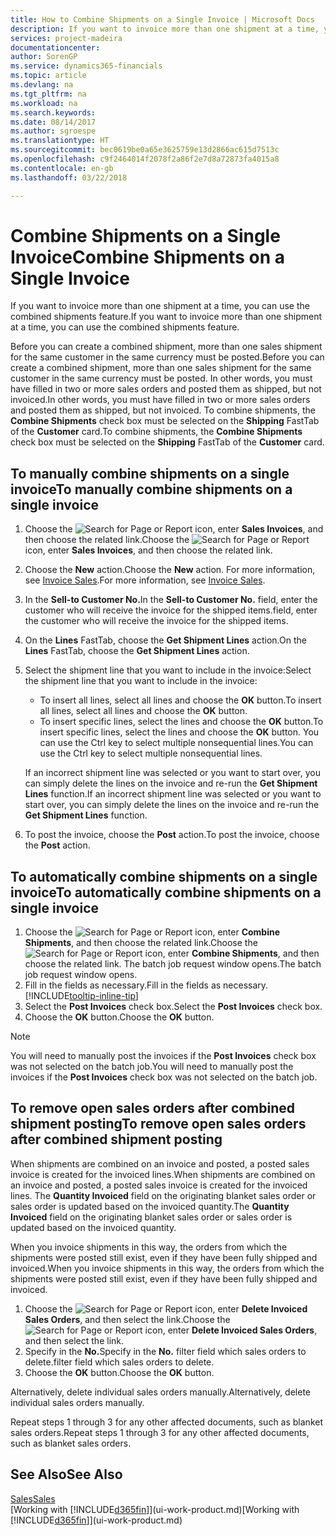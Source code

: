 ```yaml
---
title: How to Combine Shipments on a Single Invoice | Microsoft Docs
description: If you want to invoice more than one shipment at a time, you can use the combined shipments feature.
services: project-madeira
documentationcenter: 
author: SorenGP
ms.service: dynamics365-financials
ms.topic: article
ms.devlang: na
ms.tgt_pltfrm: na
ms.workload: na
ms.search.keywords: 
ms.date: 08/14/2017
ms.author: sgroespe
ms.translationtype: HT
ms.sourcegitcommit: bec0619be0a65e3625759e13d2866ac615d7513c
ms.openlocfilehash: c9f2464014f2078f2a86f2e7d8a72873fa4015a8
ms.contentlocale: en-gb
ms.lasthandoff: 03/22/2018

---
```

# <a name="combine-shipments-on-a-single-invoice"></a><span data-ttu-id="1f992-103">Combine Shipments on a Single Invoice</span><span class="sxs-lookup"><span data-stu-id="1f992-103">Combine Shipments on a Single Invoice</span></span>
<span data-ttu-id="1f992-104">If you want to invoice more than one shipment at a time, you can use the combined shipments feature.</span><span class="sxs-lookup"><span data-stu-id="1f992-104">If you want to invoice more than one shipment at a time, you can use the combined shipments feature.</span></span>  

 <span data-ttu-id="1f992-105">Before you can create a combined shipment, more than one sales shipment for the same customer in the same currency must be posted.</span><span class="sxs-lookup"><span data-stu-id="1f992-105">Before you can create a combined shipment, more than one sales shipment for the same customer in the same currency must be posted.</span></span> <span data-ttu-id="1f992-106">In other words, you must have filled in two or more sales orders and posted them as shipped, but not invoiced.</span><span class="sxs-lookup"><span data-stu-id="1f992-106">In other words, you must have filled in two or more sales orders and posted them as shipped, but not invoiced.</span></span> <span data-ttu-id="1f992-107">To combine shipments, the **Combine Shipments** check box must be selected on the **Shipping** FastTab of the **Customer** card.</span><span class="sxs-lookup"><span data-stu-id="1f992-107">To combine shipments, the **Combine Shipments** check box must be selected on the **Shipping** FastTab of the **Customer** card.</span></span>  

## <a name="to-manually-combine-shipments-on-a-single-invoice"></a><span data-ttu-id="1f992-108">To manually combine shipments on a single invoice</span><span class="sxs-lookup"><span data-stu-id="1f992-108">To manually combine shipments on a single invoice</span></span>  
1. <span data-ttu-id="1f992-109">Choose the ![Search for Page or Report](media/ui-search/search_small.png "Search for Page or Report icon") icon, enter **Sales Invoices**, and then choose the related link.</span><span class="sxs-lookup"><span data-stu-id="1f992-109">Choose the ![Search for Page or Report](media/ui-search/search_small.png "Search for Page or Report icon") icon, enter **Sales Invoices**, and then choose the related link.</span></span>  
2. <span data-ttu-id="1f992-110">Choose the **New** action.</span><span class="sxs-lookup"><span data-stu-id="1f992-110">Choose the **New** action.</span></span> <span data-ttu-id="1f992-111">For more information, see [Invoice Sales](sales-how-invoice-sales.md).</span><span class="sxs-lookup"><span data-stu-id="1f992-111">For more information, see [Invoice Sales](sales-how-invoice-sales.md).</span></span>
3. <span data-ttu-id="1f992-112">In the **Sell-to Customer No.**</span><span class="sxs-lookup"><span data-stu-id="1f992-112">In the **Sell-to Customer No.**</span></span> <span data-ttu-id="1f992-113">field, enter the customer who will receive the invoice for the shipped items.</span><span class="sxs-lookup"><span data-stu-id="1f992-113">field, enter the customer who will receive the invoice for the shipped items.</span></span>  
4. <span data-ttu-id="1f992-114">On the **Lines** FastTab, choose the **Get Shipment Lines** action.</span><span class="sxs-lookup"><span data-stu-id="1f992-114">On the **Lines** FastTab, choose the **Get Shipment Lines** action.</span></span>  
5. <span data-ttu-id="1f992-115">Select the shipment line that you want to include in the invoice:</span><span class="sxs-lookup"><span data-stu-id="1f992-115">Select the shipment line that you want to include in the invoice:</span></span>  

    - <span data-ttu-id="1f992-116">To insert all lines, select all lines and choose the **OK** button.</span><span class="sxs-lookup"><span data-stu-id="1f992-116">To insert all lines, select all lines and choose the **OK** button.</span></span>  
    - <span data-ttu-id="1f992-117">To insert specific lines, select the lines and choose the **OK** button.</span><span class="sxs-lookup"><span data-stu-id="1f992-117">To insert specific lines, select the lines and choose the **OK** button.</span></span> <span data-ttu-id="1f992-118">You can use the Ctrl key to select multiple nonsequential lines.</span><span class="sxs-lookup"><span data-stu-id="1f992-118">You can use the Ctrl key to select multiple nonsequential lines.</span></span>  

    <span data-ttu-id="1f992-119">If an incorrect shipment line was selected or you want to start over, you can simply delete the lines on the invoice and re-run the **Get Shipment Lines** function.</span><span class="sxs-lookup"><span data-stu-id="1f992-119">If an incorrect shipment line was selected or you want to start over, you can simply delete the lines on the invoice and re-run the **Get Shipment Lines** function.</span></span>  
7. <span data-ttu-id="1f992-120">To post the invoice, choose the **Post** action.</span><span class="sxs-lookup"><span data-stu-id="1f992-120">To post the invoice, choose the **Post** action.</span></span>  

## <a name="to-automatically-combine-shipments-on-a-single-invoice"></a><span data-ttu-id="1f992-121">To automatically combine shipments on a single invoice</span><span class="sxs-lookup"><span data-stu-id="1f992-121">To automatically combine shipments on a single invoice</span></span>  
1. <span data-ttu-id="1f992-122">Choose the ![Search for Page or Report](media/ui-search/search_small.png "Search for Page or Report icon") icon, enter **Combine Shipments**, and then choose the related link.</span><span class="sxs-lookup"><span data-stu-id="1f992-122">Choose the ![Search for Page or Report](media/ui-search/search_small.png "Search for Page or Report icon") icon, enter **Combine Shipments**, and then choose the related link.</span></span> <span data-ttu-id="1f992-123">The batch job request window opens.</span><span class="sxs-lookup"><span data-stu-id="1f992-123">The batch job request window opens.</span></span>  
2. <span data-ttu-id="1f992-124">Fill in the fields as necessary.</span><span class="sxs-lookup"><span data-stu-id="1f992-124">Fill in the fields as necessary.</span></span> [!INCLUDE[tooltip-inline-tip](includes/tooltip-inline-tip_md.md)]
3. <span data-ttu-id="1f992-125">Select the **Post Invoices** check box.</span><span class="sxs-lookup"><span data-stu-id="1f992-125">Select the **Post Invoices** check box.</span></span>  
4.  <span data-ttu-id="1f992-126">Choose the **OK** button.</span><span class="sxs-lookup"><span data-stu-id="1f992-126">Choose the **OK** button.</span></span>  

> [!NOTE]  
>  <span data-ttu-id="1f992-127">You will need to manually post the invoices if the **Post Invoices** check box was not selected on the batch job.</span><span class="sxs-lookup"><span data-stu-id="1f992-127">You will need to manually post the invoices if the **Post Invoices** check box was not selected on the batch job.</span></span>  

## <a name="to-remove-open-sales-orders-after-combined-shipment-posting"></a><span data-ttu-id="1f992-128">To remove open sales orders after combined shipment posting</span><span class="sxs-lookup"><span data-stu-id="1f992-128">To remove open sales orders after combined shipment posting</span></span> 
<span data-ttu-id="1f992-129">When shipments are combined on an invoice and posted, a posted sales invoice is created for the invoiced lines.</span><span class="sxs-lookup"><span data-stu-id="1f992-129">When shipments are combined on an invoice and posted, a posted sales invoice is created for the invoiced lines.</span></span> <span data-ttu-id="1f992-130">The **Quantity Invoiced** field on the originating blanket sales order or sales order is updated based on the invoiced quantity.</span><span class="sxs-lookup"><span data-stu-id="1f992-130">The **Quantity Invoiced** field on the originating blanket sales order or sales order is updated based on the invoiced quantity.</span></span>  

<span data-ttu-id="1f992-131">When you invoice shipments in this way, the orders from which the shipments were posted still exist, even if they have been fully shipped and invoiced.</span><span class="sxs-lookup"><span data-stu-id="1f992-131">When you invoice shipments in this way, the orders from which the shipments were posted still exist, even if they have been fully shipped and invoiced.</span></span>   

1. <span data-ttu-id="1f992-132">Choose the ![Search for Page or Report](media/ui-search/search_small.png "Search for Page or Report icon") icon, enter **Delete Invoiced Sales Orders**, and then select the link.</span><span class="sxs-lookup"><span data-stu-id="1f992-132">Choose the ![Search for Page or Report](media/ui-search/search_small.png "Search for Page or Report icon") icon, enter **Delete Invoiced Sales Orders**, and then select the link.</span></span>  
2. <span data-ttu-id="1f992-133">Specify in the **No.**</span><span class="sxs-lookup"><span data-stu-id="1f992-133">Specify in the **No.**</span></span> <span data-ttu-id="1f992-134">filter field which sales orders to delete.</span><span class="sxs-lookup"><span data-stu-id="1f992-134">filter field which sales orders to delete.</span></span>  
3. <span data-ttu-id="1f992-135">Choose the **OK** button.</span><span class="sxs-lookup"><span data-stu-id="1f992-135">Choose the **OK** button.</span></span>  

<span data-ttu-id="1f992-136">Alternatively, delete individual sales orders manually.</span><span class="sxs-lookup"><span data-stu-id="1f992-136">Alternatively, delete individual sales orders manually.</span></span>  

<span data-ttu-id="1f992-137">Repeat steps 1 through 3 for any other affected documents, such as blanket sales orders.</span><span class="sxs-lookup"><span data-stu-id="1f992-137">Repeat steps 1 through 3 for any other affected documents, such as blanket sales orders.</span></span>

## <a name="see-also"></a><span data-ttu-id="1f992-138">See Also</span><span class="sxs-lookup"><span data-stu-id="1f992-138">See Also</span></span>  
[<span data-ttu-id="1f992-139">Sales</span><span class="sxs-lookup"><span data-stu-id="1f992-139">Sales</span></span>](sales-manage-sales.md)  
<span data-ttu-id="1f992-140">[Working with [!INCLUDE[d365fin](includes/d365fin_md.md)]](ui-work-product.md)</span><span class="sxs-lookup"><span data-stu-id="1f992-140">[Working with [!INCLUDE[d365fin](includes/d365fin_md.md)]](ui-work-product.md)</span></span>

